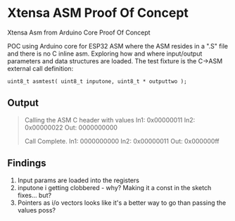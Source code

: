 # Xtensa ASM Proof Of Concept
Xtensa Asm from Arduino Core Proof Of Concept

POC using Arduino core for ESP32 ASM where the ASM resides in a ".S" file and there is no C inline asm. 
Exploring how and where input/output parameters and data structures are loaded. 
The test fixture is the C->ASM external call definition:
````
uint8_t asmtest( uint8_t inputone, uint8_t * outputtwo );
````

## Output
>Calling the ASM C header with values
>	In1: 0x00000011 	In2: 0x00000022 	Out: 0000000000
>
>Call Complete.
>	In1: 0000000000 	In2: 0x00000011 	Out: 0x000000ff

## Findings
1. Input params are loaded into the registers
1. inputone i getting clobbered - why? Making it a const in the sketch fixes... but?
1. Pointers as i/o vectors looks like it's a better way to go than passing the values poss?

